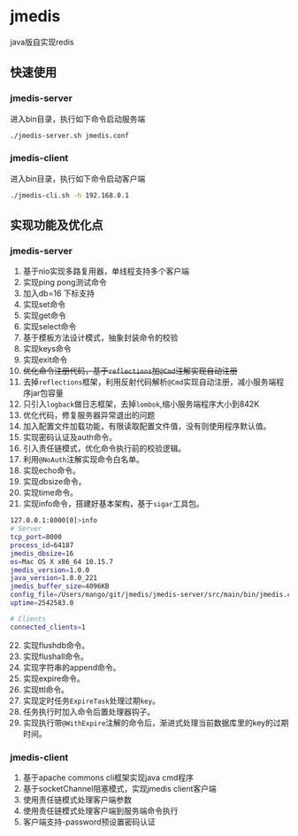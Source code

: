 # jmedis
java版自实现redis

## 快速使用
### jmedis-server
进入bin目录，执行如下命令启动服务端
``` bash
./jmedis-server.sh jmedis.conf
```

### jmedis-client
进入bin目录，执行如下命令启动客户端
``` bash
./jmedis-cli.sh -h 192.168.0.1
```

## 实现功能及优化点
### jmedis-server
1. 基于nio实现多路复用器，单线程支持多个客户端
2. 实现ping pong测试命令
3. 加入db=16 下标支持
4. 实现set命令
5. 实现get命令
6. 实现select命令
7. 基于模板方法设计模式，抽象封装命令的校验
8. 实现keys命令
9. 实现exit命令
10. ~~优化命令注册代码，基于`reflections`加`@Cmd`注解实现自动注册~~
11. 去掉`reflections`框架，利用反射代码解析`@Cmd`实现自动注册，减小服务端程序jar包容量
12. 只引入`logback`做日志框架，去掉`lombok`,缩小服务端程序大小到842K
13. 优化代码，修复服务器异常退出的问题
14. 加入配置文件加载功能，有限读取配置文件值，没有则使用程序默认值。
15. 实现密码认证及auth命令。
16. 引入责任链模式，优化命令执行前的校验逻辑。
17. 利用`@NoAuth`注解实现命令白名单。
18. 实现echo命令。
19. 实现dbsize命令。
20. 实现time命令。
21. 实现info命令，搭建好基本架构，基于`sigar`工具包。
``` bash
127.0.0.1:8000[0]>info
# Server
tcp_port=8000
process_id=64187
jmedis_dbsize=16
os=Mac OS X x86_64 10.15.7
jmedis_version=1.0.0
java_version=1.8.0_221
jmedis_buffer_size=4096KB
config_file=/Users/mango/git/jmedis/jmedis-server/src/main/bin/jmedis.conf
uptime=2542583.0

# Clients
connected_clients=1
```
22. 实现flushdb命令。
23. 实现flushall命令。
24. 实现字符串的append命令。
25. 实现expire命令。
26. 实现ttl命令。
27. 实现定时任务`ExpireTask`处理过期`key`。
28. 任务执行时加入命令后置处理器钩子。
29. 实现执行带`@WithExpire`注解的命令后，渐进式处理当前数据库里的key的过期时间。


### jmedis-client
1. 基于apache commons cli框架实现java cmd程序
2. 基于socketChannel阻塞模式，实现jmedis client客户端
3. 使用责任链模式处理客户端参数
4. 使用责任链模式处理客户端到服务端命令执行
5. 客户端支持-password预设置密码认证